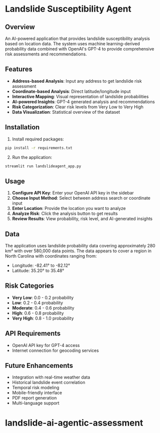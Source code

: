 # Landslide Susceptibility Agent

## Overview
An AI-powered application that provides landslide susceptibility analysis based on location data. The system uses machine learning-derived probability data combined with OpenAI's GPT-4 to provide comprehensive risk assessments and recommendations.

## Features
- **Address-based Analysis**: Input any address to get landslide risk assessment
- **Coordinate-based Analysis**: Direct latitude/longitude input
- **Interactive Mapping**: Visual representation of landslide probabilities
- **AI-powered Insights**: GPT-4 generated analysis and recommendations
- **Risk Categorization**: Clear risk levels from Very Low to Very High
- **Data Visualization**: Statistical overview of the dataset

## Installation

1. Install required packages:
```bash
pip install -r requirements.txt
```

2. Run the application:
```bash
streamlit run landslideagent_app.py
```

## Usage

1. **Configure API Key**: Enter your OpenAI API key in the sidebar
2. **Choose Input Method**: Select between address search or coordinate input
3. **Enter Location**: Provide the location you want to analyze
4. **Analyze Risk**: Click the analysis button to get results
5. **Review Results**: View probability, risk level, and AI-generated insights

## Data
The application uses landslide probability data covering approximately 280 km² with over 580,000 data points. The data appears to cover a region in North Carolina with coordinates ranging from:
- Longitude: -82.41° to -82.12°
- Latitude: 35.20° to 35.48°

## Risk Categories
- **Very Low**: 0.0 - 0.2 probability
- **Low**: 0.2 - 0.4 probability  
- **Moderate**: 0.4 - 0.6 probability
- **High**: 0.6 - 0.8 probability
- **Very High**: 0.8 - 1.0 probability

## API Requirements
- OpenAI API key for GPT-4 access
- Internet connection for geocoding services

## Future Enhancements
- Integration with real-time weather data
- Historical landslide event correlation
- Temporal risk modeling
- Mobile-friendly interface
- PDF report generation
- Multi-language support
# landslide-ai-agentic-assessment
